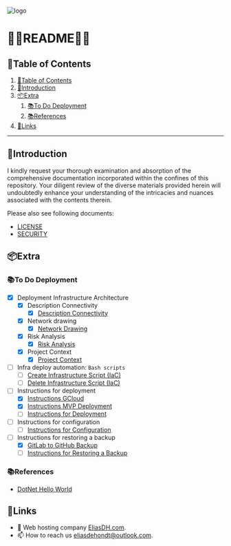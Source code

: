 ![logo](https://eliasdh.com/assets/media/images/logo-github.png)
# 💙🤍README🤍💙

## 📘Table of Contents

1. [📘Table of Contents](#📘table-of-contents)
2. [🖖Introduction](#🖖introduction)
3. [📦Extra](#📦extra)
    1. [📚To Do Deployment](#📚to-do-deployment)
    2. [📚References](#📚references)
4. [🔗Links](#🔗links)

---

## 🖖Introduction

I kindly request your thorough examination and absorption of the comprehensive documentation incorporated within the confines of this repository. Your diligent review of the diverse materials provided herein will undoubtedly enhance your understanding of the intricacies and nuances associated with the contents therein.

Please also see following documents:
- [LICENSE](LICENSE.md)
- [SECURITY](SECURITY.md)

## 📦Extra

### 📚To Do Deployment
- [x] Deployment Infrastructure Architecture
    - [x] Description Connectivity
        - [x] [Description Connectivity](/Documentation/Deployment-Analyze-and-Architecture.md#💭description-connectivity)
    - [x] Network drawing
        - [x] [Network Drawing](/Documentation/Deployment-Analyze-and-Architecture.md#📷network-drawing)
    - [x] Risk Analysis
        - [x] [Risk Analysis](/Documentation/Deployment-Analyze-and-Architecture.md#🔍risk-analysis)
    - [x] Project Context
        - [x] [Project Context](/Documentation/Deployment-Analyze-and-Architecture.md#📑context)
- [ ] Infra deploy automation: `Bash scripts`
    - [ ] [Create Infrastructure Script (IaC)](/Scripts/Create-Infrastructure-IaC.sh)
    - [ ] [Delete Infrastructure Script (IaC)](/Scripts/Delete-Infrastructure-IaC.sh)
- [ ] Instructions for deployment
    - [x] [Instructions GCloud](/Documentation/Instructions-GCloud.md)
    - [x] [Instructions MVP Deployment](/Documentation/Instructions-MVP-Deployment.md)
    - [ ] [Instructions for Deployment](/Documentation/Instructions-IaC-Deployment.md)
- [ ] Instructions for configuration
    - [ ] [Instructions for Configuration](/Documentation/Instructions-Configuration.md)
- [ ] Instructions for restoring a backup
    - [x] [GitLab to GitHub Backup](/Scripts/GitLab-to-GitHub-Backup.ps1)
    - [ ] [Instructions for Restoring a Backup](/Documentation/Instructions-Restore-Backup.md)

### 📚References
- [DotNet Hello World](https://github.com/EliasDeHondt/DotNet-HelloWorld)

## 🔗Links
- 👯 Web hosting company [EliasDH.com](https://eliasdh.com).
- 📫 How to reach us eliasdehondt@outlook.com.